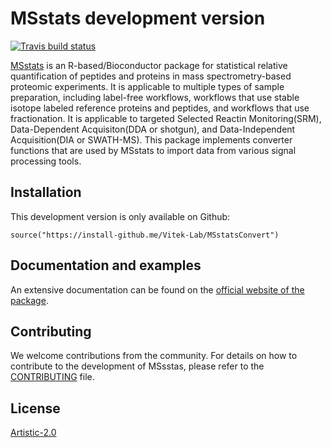 # MSstats development version

<!-- badges: start -->
[![Travis build status](https://travis-ci.org/Vitek-Lab/MSstatsConvert.svg?branch=master)](https://travis-ci.org/Vitek-Lab/MSstatsConvert)
<!-- badges: end -->

[MSstats](https://msstats.org) is an R-based/Bioconductor package for statistical relative quantification of peptides and proteins in mass spectrometry-based proteomic experiments. 
It is applicable to multiple types of sample preparation, including label-free workflows, workflows that use stable isotope labeled reference proteins and peptides, and workflows that use fractionation. 
It is applicable to targeted Selected Reactin Monitoring(SRM), Data-Dependent Acquisiton(DDA or shotgun), and Data-Independent Acquisition(DIA or SWATH-MS). 
This package implements converter functions that are used by MSstats to import data from various signal processing tools.

## Installation 

This development version is only available on Github:

```
source("https://install-github.me/Vitek-Lab/MSstatsConvert")
```

## Documentation and examples

An extensive documentation can be found on the [official website of the package](https://msstats.org).


## Contributing

We welcome contributions from the community. For details on how to contribute to the
development of MSsstas, please refer to the [CONTRIBUTING](https://github.com/Vitek-Lab/MSstats-dev/.github/CONTRIBUTING.md) file.

## License

[Artistic-2.0](https://opensource.org/licenses/Artistic-2.0)
